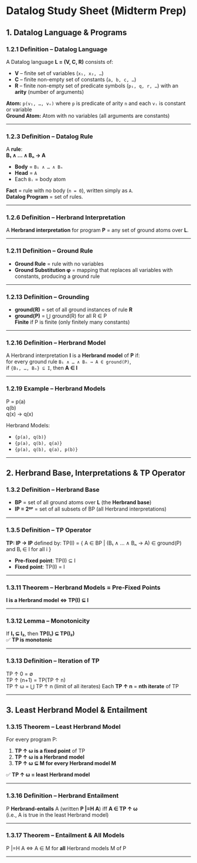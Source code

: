 #  Datalog Study Sheet (Midterm Prep)

## 1. Datalog Language & Programs

### **1.2.1 Definition – Datalog Language**
A Datalog language **L = (V, C, R)** consists of:
- **V** – finite set of variables (`x₁, x₂, …`)
- **C** – finite non-empty set of constants (`a, b, c, …`)
- **R** – finite non-empty set of predicate symbols (`p₁, q, r, …`) with an **arity** (number of arguments)

**Atom:** `p(v₁, …, vₙ)` where `p` is predicate of arity `n` and each `vᵢ` is constant or variable  
**Ground Atom:** Atom with no variables (all arguments are constants)

---

### **1.2.3 Definition – Datalog Rule**
A **rule**:  
**B₁ ∧ … ∧ Bₙ → A**  
- **Body** = `B₁ ∧ … ∧ Bₙ`  
- **Head** = `A`  
- Each `Bᵢ` = body atom  

**Fact** = rule with no body (`n = 0`), written simply as `A`.  
**Datalog Program** = set of rules.

---

### **1.2.6 Definition – Herbrand Interpretation**
A **Herbrand interpretation** for program **P** = any set of ground atoms over **L**.

---

### **1.2.11 Definition – Ground Rule**
- **Ground Rule** = rule with no variables  
- **Ground Substitution φ** = mapping that replaces all variables with constants, producing a ground rule

---

### **1.2.13 Definition – Grounding**
- **ground(R)** = set of all ground instances of rule **R**  
- **ground(P)** = ⋃ ground(R) for all R ∈ P  
**Finite** if P is finite (only finitely many constants)

---

### **1.2.16 Definition – Herbrand Model**
A Herbrand interpretation **I** is a **Herbrand model** of **P** if:  
for every ground rule `B₁ ∧ … ∧ Bₙ → A ∈ ground(P)`,  
if `{B₁, …, Bₙ} ⊆ I`, then **A ∈ I**

---

### **1.2.19 Example – Herbrand Models**
P =   p(a)  
	q(b)  
	q(x) → q(x)

Herbrand Models:
- `{p(a), q(b)}`
- `{p(a), q(b), q(a)}`
- `{p(a), q(b), q(a), p(b)}`

---

## 2. Herbrand Base, Interpretations & TP Operator

### **1.3.2 Definition – Herbrand Base**
- **BP** = set of all ground atoms over **L** (the **Herbrand base**)  
- **IP = 2ᴮᴾ** = set of all subsets of BP (all Herbrand interpretations)

---

### **1.3.5 Definition – TP Operator**
**TP: IP → IP** defined by: 
	TP(I) = { A ∈ BP |  (B₁ ∧ … ∧ Bₙ → A) ∈ ground(P) and Bᵢ ∈ I for all i }
- **Pre-fixed point**: TP(I) ⊆ I  
- **Fixed point**: TP(I) = I  

---

### **1.3.11 Theorem – Herbrand Models = Pre-Fixed Points**
**I is a Herbrand model ⇔ TP(I) ⊆ I**

---

### **1.3.12 Lemma – Monotonicity**
If **I₁ ⊆ I₂**, then **TP(I₁) ⊆ TP(I₂)**  
✅ **TP is monotonic**

---

### **1.3.13 Definition – Iteration of TP**
TP ↑ 0 = ∅  
TP ↑ (n+1) = TP(TP ↑ n)  
TP ↑ ω = ⋃ TP ↑ n (limit of all iterates)
Each **TP ↑ n** = **nth iterate** of TP

---

## 3. Least Herbrand Model & Entailment

### **1.3.15 Theorem – Least Herbrand Model**
For every program P:
1. **TP ↑ ω is a fixed point** of TP  
2. **TP ↑ ω is a Herbrand model**  
3. **TP ↑ ω ⊆ M for every Herbrand model M**  

✅ **TP ↑ ω = least Herbrand model**

---

### **1.3.16 Definition – Herbrand Entailment**
P **Herbrand-entails** A (written **P |=H A**) iff **A ∈ TP ↑ ω**  
(i.e., A is true in the least Herbrand model)

---

### **1.3.17 Theorem – Entailment & All Models**
P |=H A ⇔ A ∈ M for **all** Herbrand models M of P

---


